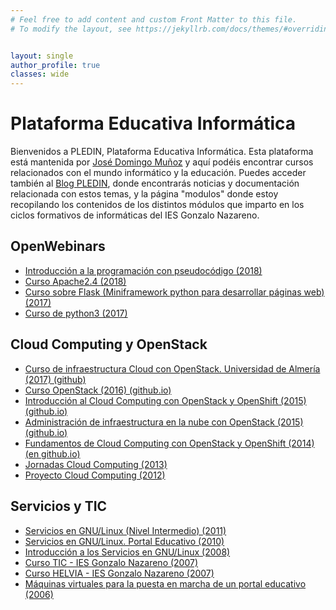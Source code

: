```yaml
---
# Feel free to add content and custom Front Matter to this file.
# To modify the layout, see https://jekyllrb.com/docs/themes/#overriding-theme-defaults


layout: single
author_profile: true
classes: wide
---
```

# Plataforma Educativa Informática

Bienvenidos a PLEDIN, Plataforma Educativa Informática. Esta plataforma está mantenida por [José Domingo Muñoz](http://www2.josedomingo.org/pledin/about/) y aquí podéis encontrar cursos relacionados con el mundo informático y la educación. Puedes acceder también al [Blog PLEDIN](http://www2.josedomingo.org/), donde encontrarás noticias y documentación relacionada con estos temas, y la página "modulos" donde estoy recopilando los contenidos de los distintos módulos que imparto en los ciclos formativos de informáticas del IES Gonzalo Nazareno. 

## OpenWebinars

* [Introducción a la programación con pseudocódigo (2018)]()
* [Curso Apache2.4 (2018)]()
* [Curso sobre Flask (Miniframework python para desarrollar páginas web) (2017)]()
* [Curso de python3 (2017)]()

## Cloud Computing y OpenStack

* [Curso de infraestructura Cloud con OpenStack. Universidad de Almería (2017) (github)]()
* [Curso OpenStack (2016) (github.io)]()
* [Introducción al Cloud Computing con OpenStack y OpenShift (2015) (github.io)]()
* [Administración de infraestructura en la nube con OpenStack (2015) (github.io)]()
* [Fundamentos de Cloud Computing con OpenStack y OpenShift (2014) (en github.io)]()
* [Jornadas Cloud Computing (2013)](jornadas_cloud_computing_2013)
* [Proyecto Cloud Computing (2012)](proyecto_cloud_computing_2012)

## Servicios y TIC

* [Servicios en GNU/Linux (Nivel Intermedio) (2011)](servicios_gnu_linux_nivel_intermedio_2011)
* [Servicios en GNU/Linux. Portal Educativo (2010)](servicios_gnu_linux_portal_educativo_2010)
* [Introducción a los Servicios en GNU/Linux (2008)](servicios_gnu_linux_2008)
* [Curso TIC - IES Gonzalo Nazareno (2007)](cursos/tic2007)
* [Curso HELVIA - IES Gonzalo Nazareno (2007)](cursos/helvia2007)
* [Máquinas virtuales para la puesta en marcha de un portal educativo (2006)](cursos/mv2006)